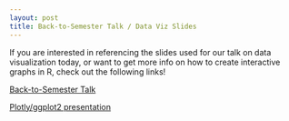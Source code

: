 ```yaml
---
layout: post 
title: Back-to-Semester Talk / Data Viz Slides 
---
```


If you are interested in referencing the slides used for our talk on data visualization today, or want to get more info on how to create interactive graphs in R, check out the following links!

[Back-to-Semester Talk](https://github.com/UGRiDUMass/workshops/blob/master/Spring%202018%20Presentation.pdf)

[Plotly/ggplot2 presentation](https://evanm31.github.io/plotly_pres.html#1) 
